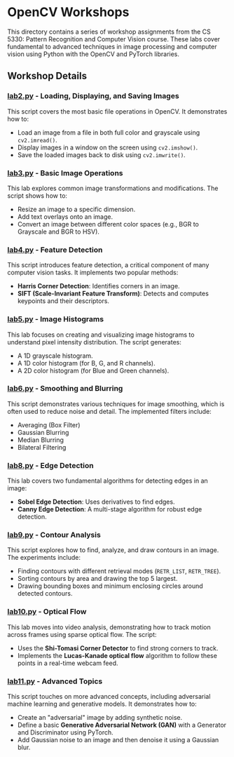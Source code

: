 # OpenCV Workshops

This directory contains a series of workshop assignments from the CS 5330: Pattern Recognition and Computer Vision course. These labs cover fundamental to advanced techniques in image processing and computer vision using Python with the OpenCV and PyTorch libraries.

## Workshop Details

### [lab2.py](./lab2.py) - Loading, Displaying, and Saving Images
This script covers the most basic file operations in OpenCV. It demonstrates how to:
- Load an image from a file in both full color and grayscale using `cv2.imread()`.
- Display images in a window on the screen using `cv2.imshow()`.
- Save the loaded images back to disk using `cv2.imwrite()`.

### [lab3.py](./lab3.py) - Basic Image Operations
This lab explores common image transformations and modifications. The script shows how to:
- Resize an image to a specific dimension.
- Add text overlays onto an image.
- Convert an image between different color spaces (e.g., BGR to Grayscale and BGR to HSV).

### [lab4.py](./lab4.py) - Feature Detection
This script introduces feature detection, a critical component of many computer vision tasks. It implements two popular methods:
- **Harris Corner Detection**: Identifies corners in an image.
- **SIFT (Scale-Invariant Feature Transform)**: Detects and computes keypoints and their descriptors.

### [lab5.py](./lab5.py) - Image Histograms
This lab focuses on creating and visualizing image histograms to understand pixel intensity distribution. The script generates:
- A 1D grayscale histogram.
- A 1D color histogram (for B, G, and R channels).
- A 2D color histogram (for Blue and Green channels).

### [lab6.py](./lab6.py) - Smoothing and Blurring
This script demonstrates various techniques for image smoothing, which is often used to reduce noise and detail. The implemented filters include:
- Averaging (Box Filter)
- Gaussian Blurring
- Median Blurring
- Bilateral Filtering

### [lab8.py](./lab8.py) - Edge Detection
This lab covers two fundamental algorithms for detecting edges in an image:
- **Sobel Edge Detection**: Uses derivatives to find edges.
- **Canny Edge Detection**: A multi-stage algorithm for robust edge detection.

### [lab9.py](./lab9.py) - Contour Analysis
This script explores how to find, analyze, and draw contours in an image. The experiments include:
- Finding contours with different retrieval modes (`RETR_LIST`, `RETR_TREE`).
- Sorting contours by area and drawing the top 5 largest.
- Drawing bounding boxes and minimum enclosing circles around detected contours.

### [lab10.py](./lab10.py) - Optical Flow
This lab moves into video analysis, demonstrating how to track motion across frames using sparse optical flow. The script:
- Uses the **Shi-Tomasi Corner Detector** to find strong corners to track.
- Implements the **Lucas-Kanade optical flow** algorithm to follow these points in a real-time webcam feed.

### [lab11.py](./lab11.py) - Advanced Topics
This script touches on more advanced concepts, including adversarial machine learning and generative models. It demonstrates how to:
- Create an "adversarial" image by adding synthetic noise.
- Define a basic **Generative Adversarial Network (GAN)** with a Generator and Discriminator using PyTorch.
- Add Gaussian noise to an image and then denoise it using a Gaussian blur.
